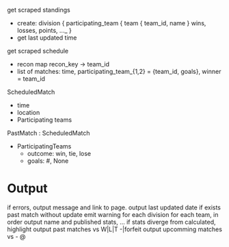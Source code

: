 
get scraped standings
- create:
  division {
    participating_team {
      team { team_id, name }
      wins, losses, points, ..._
  }
- get last updated time

get scraped schedule
- recon map recon_key -> team_id
- list of matches: time, participating_team_{1,2} = {team_id, goals}, winner = team_id

ScheduledMatch
- time
- location
- Participating teams

PastMatch : ScheduledMatch
- ParticipatingTeams
  - outcome: win, tie, lose
  - goals: #, None


# Output

if errors, output message and link to page.
output last updated date
if exists past match without update
  emit warning
for each division
  for each team, in order
    output name and published stats, ...
      if stats diverge from calculated, highlight
    output past matches
      <date> vs <team> W|L|T <g>-<g>|forfeit
    output upcomming matches
      <date> vs <team> - <time> @ <location>

